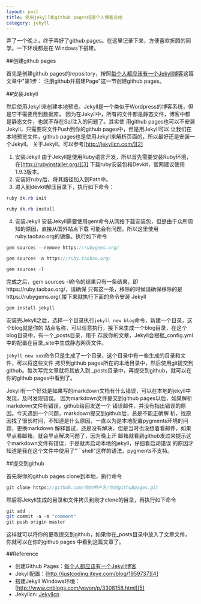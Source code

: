 ```yaml
---
layout: post
title: 使用jekyll和github pages搭建个人博客总结
category: jekyll
---
```

弄了一个晚上，终于弄好了github pages。在这里记录下来，方便喜欢折腾的同学。一下环境都是在
Windows下搭建。

##创建github pages

首先是创建github pages的repository，按照[每个人都应该有一个Jekyll博客][1]这篇文章中"第1步：
注册github并搭建Page"这一节创建github pages。

##安装Jekyll

然后使用Jekyll来创建本地预览。Jekyll是一个类似于Wordpress的博客系统，但是它不需要用到数据库，
因为在Jekyll中，所有的文件都是静态文件，博客中都是静态文件，也就不存在Sql注入的问题了。其实使
用github pages也可以不安装Jekyll，只需要将文件Push到你的github pages中，但是用Jekyll可以
让我们在本地预览文件，github pages也是使用Jekyll来解析页面的，所以最好还是安装一个Jekyll。
关于Jekyll，可以参考[http://jekyllcn.com/][2]

1. 安装Jekyll
由于Jekyll是使用Ruby语言开发，所以首先需要安装Ruby环境，在[http://rubyinstaller.org/][3]
下载ruby安装包和Devkit，官网建议使用1.9.3版本。
2. 安装好ruby后，将其路径加入到Path中。
3. 进入到devkit解压目录下，执行如下命令：

```java
ruby dk.rb init

ruby dk.rb install
```

4. 安装Jekyll
安装Jekyll需要使用gem命令从网络下载安装包，但是由于众所周知的原因，直接从国外站点下载
可能会有问题，所以这里使用ruby.taobao.org的镜像。执行如下命令

```java
gem sources --remove https://rubygems.org/

gem sources -a https://ruby.taobao.org/

gem sources -l
```

完成之后，gem sources -l命令的结果只有一条结果，即https://ruby.taobao.org/，请确保
只有这一条，移除的时候请确保移除的是https://rubygems.org/,接下来就执行下面的命令安装
Jekyll

```java
gem install jekyll
```

安装完Jekyll之后，选择一个目录执行`jekyll new blog`命令，新建一个目录，这个blog就是你的
站点名称，可以任意执行，接下来生成一个blog目录，在这个blog目录中，有一个_posts目录，用于
存放你的文章，Jekyll会根据_config.yml中的配置在目录_site中生成静态网页文件。

`jekyll new xxx`命令只是生成了一个目录，这个目录中有一些生成的目录和文件，可以将这些文件
拷贝到github pages所在的本地目录中，然后使用git提交到github。每次写完文章就将其放入到
_posts目录中，再提交到github，就可以在你的github pages中看到了。

Jekyll有一个好处是如果写的markdown文档有什么错误，可以在本地的jekyll中发现，及时发现错误。
因为markdown文件提交到github pages以后，如果解析markdown文件有错误，github给回发送一个
错误邮件，并没有指出错误的原因。今天遇到一个问题，markdown提交到github后，总是不能正确解
析，找原因找了很长时间，不知道是什么原因，一直以为是本地配置pygments环境的问题，更换markdown
解释器试，还是没有解决，但是当时也没想着看邮件，如果早点看邮箱，就会早点解决问题了，因为晚上开
邮箱就看到github发过来提示这个markdown文件有错误，于是就再启动本地的jekyll，仔细看启动错误
的原因才知道是我在这个文件中使用了“```shell”这样的语法，pygments不支持。

##提交到github

首先将你的github pages clone到本地，执行命令

```java
git clone https://github.com/你的用户名/你的githubpages.git
```
然后将Jekyll生成的目录和文件拷贝到刚才clone的目录，再执行如下命令

```java
git add .
git commit -a -m "comment"
git push origin master
```

这样就可以将你的更改提交到github，如果你在_posts目录中放入了文章文件，你就可以在你的github
 pages 中看到这篇文章了。


##Reference

* 创建Github Pages：[每个人都应该有一个Jekyll博客][1]  
* Jekyll配置：[http://justcoding.iteye.com/blog/1959737][4]
* 搭建Jekyll Windows环境：[http://www.cnblogs.com/yevon/p/3308158.html][5]  
* Jekyllcn: [Jekyllcn][2]  

[1]: http://www.cellier.me/2015/01/04/jekyll%E6%90%AD%E5%BB%BA%E5%8D%9A%E5%AE%A2%E6%95%99%E7%A8%8B/
[2]: http://jekyllcn.com/
[3]: http://rubyinstaller.org/downloads/
[4]: http://justcoding.iteye.com/blog/1959737
[5]: http://www.cnblogs.com/yevon/p/3308158.html
